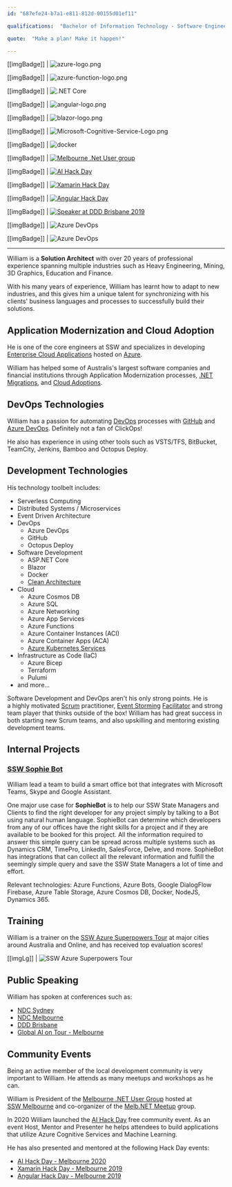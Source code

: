 ```yaml
---
id: "687efe24-b7a1-e811-812d-00155d01ef11"

qualifications:  "Bachelor of Information Technology - Software Engineering"

quote:  "Make a plan! Make it happen!"

---
```

[[imgBadge]]
| ![azure-logo.png](../badges/Business-microsoft-azure.png)

[[imgBadge]]
| ![azure-function-logo.png](../badges/Developer-azure-function.png)

[[imgBadge]]
| ![.NET Core](../badges/Developer-dotnet-core.png)

[[imgBadge]]
| ![angular-logo.png](../badges/Developer-angular.png)

[[imgBadge]]
| ![blazor-logo.png](../badges/Developer-blazor.png)

[[imgBadge]]
| ![Microsoft-Cognitive-Service-Logo.png](../badges/Developer-cognitive-services.png)

[[imgBadge]]
| ![docker](../badges/Developer-docker.png)

[[imgBadge]]
| [![Melbourne .Net User group](../badges/Event-ug-melbourne.png)](https://www.ssw.com.au/ssw/NETUG/Melbourne.aspx)

[[imgBadge]]
| [![AI Hack Day](../badges/Event-hackday-ai.png)](https://aihackday.com)

[[imgBadge]]
| [![Xamarin Hack Day](../badges/Event-hackday-xamarin.png)](https://xamarinhackday.com)

[[imgBadge]]
| [![Angular Hack Day](../badges/Event-hackday-angular.png)](https://angularhackday.com/)

[[imgBadge]]
| [![Speaker at DDD Brisbane 2019](../badges/Event-DDD-Brisbane.png)](https://dddbrisbane.com)

[[imgBadge]]
| ![Azure DevOps](../badges/Business-microsoft-azure-devops.png)

[[imgBadge]]
| ![Azure DevOps](../badges/Developer-github.png)

---

William is a **Solution Architect** with over 20 years of professional experience spanning multiple industries such as Heavy Engineering, Mining, 3D Graphics, Education and Finance.

With his many years of experience, William has learnt how to adapt to new industries, and this gives him a unique talent for synchronizing with his clients' business languages and processes to successfully build their solutions.

## Application Modernization and Cloud Adoption

He is one of the core engineers at SSW and specializes in developing [Enterprise Cloud Applications](https://www.ssw.com.au/consulting/web-applications) hosted on [Azure](https://www.ssw.com.au/consulting/azure).

William has helped some of Australis's largest software companies and financial institutions through Application Modernization processes, [.NET Migrations](https://www.ssw.com.au/consulting/net-8), and [Cloud Adoptions](https://www.ssw.com.au/consulting/azure).

## DevOps Technologies

William has a passion for automating [DevOps](https://www.ssw.com.au/rules/rules-to-better-devops) processes with [GitHub](https://www.ssw.com.au/rules/rules-to-better-github) and [Azure DevOps](https://www.ssw.com.au/rules/rules-to-better-devops-using-azure-devops). Definitely not a fan of ClickOps!

He also has experience in using other tools such as VSTS/TFS, BitBucket, TeamCity, Jenkins, Bamboo and Octopus Deploy.

## Development Technologies

His technology toolbelt includes:

* Serverless Computing
* Distributed Systems / Microservices
* Event Driven Architecture
* DevOps
  * Azure DevOps
  * GitHub
  * Octopus Deploy
* Software Development
  * ASP.NET Core
  * Blazor
  * Docker
  * [Clean Architecture](https://rules.ssw.com.au/rules-to-better-clean-architecture)
* Cloud
  * Azure Cosmos DB
  * Azure SQL
  * Azure Networking
  * Azure App Services
  * Azure Functions
  * Azure Container Instances (ACI)
  * Azure Container Apps (ACA)
  * [Azure Kubernetes Services](https://www.ssw.com.au/consulting/kubernetes)
* Infrastructure as Code (IaC)
  * Azure Bicep
  * Terraform
  * Pulumi
* and more...

Software Development and DevOps aren't his only strong points. He is a highly motivated [Scrum](https://www.ssw.com.au/ssw/Consulting/Scrum.aspx) practitioner, [Event Storming](https://www.ssw.com.au/rules/event-storming) [Facilitator](https://www.ssw.com.au/rules/event-storming-workshop) and strong team player that thinks outside of the box! William has had great success in both starting new Scrum teams, and also upskilling and mentoring existing development teams.

## Internal Projects

### [SSW Sophie Bot](https://sswsophie.com/sophiebot)

William lead a team to build a smart office bot that integrates with Microsoft Teams, Skype and Google Assistant.

One major use case for **SophieBot** is to help our SSW State Managers and Clients to find the right developer for any project simply by talking to a Bot using natural human language. SophieBot can determine which developers from any of our offices have the right skills for a project and if they are available to be booked for this project. All the information required to answer this simple query can be spread across multiple systems such as Dynamics CRM, TimePro, LinkedIn, SalesForce, Delve, and more. SophieBot has integrations that can collect all the relevant information and fulfill the seemingly simple query and save the SSW State Managers a lot of time and effort.

Relevant technologies: Azure Functions, Azure Bots, Google DialogFlow Firebase, Azure Table Storage, Azure Cosmos DB, Docker, NodeJS, Dynamics 365.

## Training

William is a trainer on the [SSW Azure Superpowers Tour](https://www.ssw.com.au/events/azure-superpowers-tour) at major cities around Australia and Online, and has received top evaluation scores!

[[imgLg]]
| ![SSW Azure Superpowers Tour](./Images/Bio/azure-superpowers-banner.png)

## Public Speaking

William has spoken at conferences such as:

* [NDC Sydney](https://ndcsydney.com/speakers/william-liebenberg/)
* [NDC Melbourne](https://ndcmelbourne.com/speakers/william-liebenberg/)
* [DDD Brisbane](https://dddbrisbane.com/agenda/2019)
* [Global AI on Tour - Melbourne](https://globalai.community/events/global-ai-on-tour-june-2021)

## Community Events

Being an active member of the local development community is very important to William. He attends as many meetups and workshops as he can.

William is President of the [Melbourne .NET User Group](https://www.meetup.com/Melbourne-NET-User-Group/) hosted at [SSW Melbourne](https://www.ssw.com.au/ssw/NETUG/Melbourne.aspx) and co-organizer of the [Melb.NET Meetup](https://www.meetup.com/melb-net-meetup/) group.

In 2020 William launched the [AI Hack Day](https://aihackday.com) free community event. As an event Host, Mentor and Presenter he helps attendees to build applications that utilize Azure Cognitive Services and Machine Learning.

He has also presented and mentored at the following Hack Day events:

* [AI Hack Day - Melbourne 2020](https://aihackday.com)
* [Xamarin Hack Day - Melbourne 2019](https://xamarinhackday.com)
* [Angular Hack Day - Melbourne 2019](https://angularhackday.com/)
